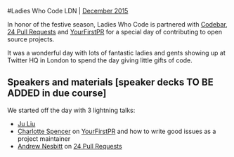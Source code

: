 #Ladies Who Code LDN | [December 2015](http://www.meetup.com/Ladies-Who-Code-UK/events/226673924/)

In honor of the festive season, Ladies Who Code is partnered with [Codebar](http://www.codebar.io), [24 Pull Requests](http://www.24pullrequests.com) and [YourFirstPR](http://yourfirstpr.github.io/) for a special day of contributing to open source projects. 

It was a wonderful day with lots of fantastic ladies and gents showing up at Twitter HQ in London to spend the day giving little gifts of code.

## Speakers and materials [speaker decks TO BE ADDED in due course]
We started off the day with 3 lightning talks:
+ [Ju Liu](https://twitter.com/arkh4m)
+ [Charlotte Spencer](https://twitter.com/Charlotteis) on [YourFirstPR](http://yourfirstpr.github.io/) and how to write good issues as a project maintainer
+ [Andrew Nesbitt](https://twitter.com/teabass) on [24 Pull Requests](http://www.24pullrequests.com)